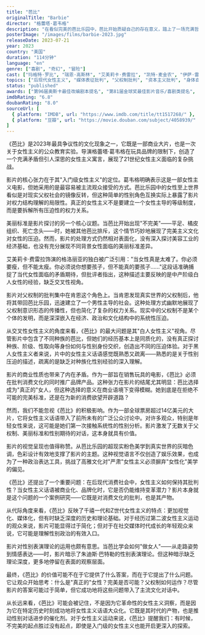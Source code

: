 ```yaml
---
title: "芭比"
originalTitle: "Barbie"
director: "格蕾塔·葛韦格"
description: "在看似完美的芭比乐园中，芭比开始质疑自己的存在意义，踏上了一场充满哲思的真实世界之旅。这部粉色包装的大片以娱乐化的方式探讨了父权制、美丽标准和女性身份认同等深刻议题。"
posterImage: "/images/films/barbie-2023.jpg"
releaseDate: 2023-07-21
year: 2023
country: "美国"
duration: "114分钟"
language: "en"
genre: ["喜剧", "奇幻", "冒险"]
cast: ["玛格特·罗比", "瑞恩·高斯林", "艾美莉卡·费雷拉", "凯特·麦金农", "伊萨·雷"]
topics: ["后现代女性主义", "媒体表征批判", "父权制批判", "资本主义批判", "身体自主", "流行文化女性主义"]
status: "published"
awards: ["第96届奥斯卡最佳改编剧本提名", "第81届金球奖最佳影片音乐/喜剧类提名", "第76届英国电影学院奖最佳改编剧本提名"]
imdbRating: "6.8"
doubanRating: "8.0"
sourceUrl: [
  { platform: "IMDB", url: "https://www.imdb.com/title/tt1517268/" },
  { platform: "豆瓣", url: "https://movie.douban.com/subject/4058939/" }
]
---
```


《芭比》是2023年最具争议性的文化现象之一，它既是一部商业大片，也是一次关于女性主义的公众教育实验。导演格蕾塔·葛韦格在玩具品牌的限制下，创造了一个充满矛盾但引人深思的女性主义寓言，展现了21世纪女性主义面临的复杂挑战。

影片的核心张力在于其"入门级女性主义"的定位。葛韦格明确表示这是一部女性主义电影，但她采用的是最容易被主流观众接受的方式。芭比乐园中的女性至上世界看似是对现实父权社会的镜像反转，但这种简单的性别角色互换实际上暴露了影片对权力结构理解的局限性。真正的女性主义不是要建立一个女性主导的等级制度，而是要拆解所有压迫性的权力关系。

美丽标准是影片探讨的另一个核心议题。当芭比开始出现"不完美"——平足、橘皮组织、死亡念头——时，她被其他芭比排斥，这个情节巧妙地展现了完美主义文化对女性的压迫。然而，影片的处理方式仍然相对表面化，没有深入探讨美容工业的经济基础，也没有充分展现不同背景女性面临的美丽标准差异。

艾美莉卡·费雷拉饰演的格洛丽亚的独白被广泛引用："当女性真是太难了。你必须要瘦，但不能太瘦。你必须说你想要孩子，但不能真的要孩子......"这段话准确捕捉了当代女性面临的矛盾期待，但批评者指出，这种描述主要反映的是中产阶级白人女性的经验，缺乏交叉性视角。

影片对父权制的批判集中在肯恩这个角色上。当肯恩发现真实世界的父权制后，他将其带回芭比乐园，迅速建立了一个男性主导的社会。这种处理方式幽默地展现了父权制意识形态的传播性，但也简化了复杂的权力关系。现实中的父权制不是某个个体的发明，而是深深嵌入在经济、政治和文化结构中的系统性压迫。

从交叉性女性主义的角度来看，《芭比》的最大问题是其"白人女性主义"视角。尽管影片中包含了不同种族的芭比，但她们的经历基本上是同质化的，没有真正探讨种族、阶级、性取向等身份如何与性别身份交织，创造出不同的压迫体验。对于黑人女性主义者来说，片中的女性主义话语感觉既熟悉又疏离——熟悉的是关于性别压迫的描述，疏离的是缺乏对种族化性别经验的深入理解。

影片的商业性质也带来了内在矛盾。作为一部旨在销售玩具的电影，《芭比》必须在批判消费文化的同时推广品牌产品。这种张力在影片的结尾尤其明显：芭比选择成为"真正的"女人，但这种选择的意义在商业语境下变得模糊。她到底是在拒绝不可能的完美标准，还是在为新的消费欲望开辟道路？

然而，我们不能忽视《芭比》的积极影响。作为一部全球票房超过14亿美元的大片，它将女性主义话语带入了前所未有的广泛公众讨论中。对许多观众，特别是年轻女性来说，这可能是她们第一次接触系统性的性别分析。影片激发了无数关于父权制、美丽标准和性别期待的对话，这本身就具有价值。

影片的视觉呈现也值得称赞。从芭比乐园的超现实粉色美学到真实世界的灰暗色调，色彩设计有效地支撑了影片的主题。这种视觉语言不仅创造了娱乐效果，也成为了一种政治表达工具，挑战了高雅文化对"严肃"女性主义必须摒弃"女性化"美学的偏见。

《芭比》还提出了一个重要问题：在后现代消费社会中，女性主义如何保持其批判性？当女性主义话语被商业化、品牌化时，它是否仍能维持变革潜力？影片本身就是这个问题的一个案例研究——它既是对消费文化的批判，也是其产物。

从代际角度来看，《芭比》反映了千禧一代和Z世代女性主义的特点：更加视觉化、媒体化，但有时缺乏深度的历史和理论基础。对于经历过第二波女性主义运动的观众来说，影片可能显得过于简化；但对于在社交媒体时代成长的年轻观众来说，它可能是理解性别政治的有效入口。

影片对性别表演理论的运用也颇有意思。当芭比学会如何"做女人"——从走路姿势到情感表达——时，影片暗示了朱迪斯·巴特勒的性别表演理论。但这种暗示缺乏理论深度，更多地停留在表面的观察层面。

最终，《芭比》的价值可能不在于它提供了什么答案，而在于它提出了什么问题。它让观众开始思考：什么是"真正的"女性？完美是否可能？父权制如何运作？尽管影片的答案可能过于简单，但它成功地将这些问题带入了主流文化对话中。

从长远来看，《芭比》可能会被记住，不是因为它革命性的女性主义洞察，而是因为它在特定历史时刻成功地将女性主义话语大众化。它既是其时代的产物，也是推动性别对话进步的催化剂。对于女性主义运动来说，《芭比》提醒我们：有时候，不完美的起点胜过没有起点，即使是入门级的女性主义也能开启更深入的探索。
